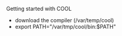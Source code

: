 Getting started with COOL

- download the compiler (/var/temp/cool)
- export PATH="/var/tmp/cool/bin:$PATH"
